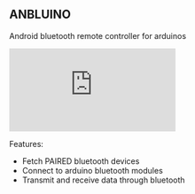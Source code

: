 <h2>ANBLUINO</h2>

Android bluetooth remote controller for arduinos

![ANBLUINO Preview](https://www.facebook.com/photo.php?fbid=788773804660827&set=a.156561021215445.1073741835.100005846442762&type=3)

Features:
<ul>
	<li>Fetch PAIRED bluetooth devices</li>
	<li>Connect to arduino bluetooth modules</li>
	<li>Transmit and receive data through bluetooth</li>
</ul>